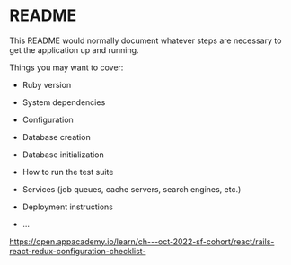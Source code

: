 # README

This README would normally document whatever steps are necessary to get the
application up and running.

Things you may want to cover:

* Ruby version

* System dependencies

* Configuration

* Database creation

* Database initialization

* How to run the test suite

* Services (job queues, cache servers, search engines, etc.)

* Deployment instructions

* ...

https://open.appacademy.io/learn/ch---oct-2022-sf-cohort/react/rails-react-redux-configuration-checklist-
